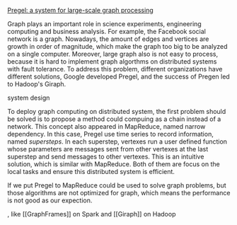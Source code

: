 [Pregel: a system for large-scale graph processing](https://dl.acm.org/citation.cfm?id=1807184)

Graph plays an important role in science experiments, engineering computing and business analysis. For example, the Facebook social network is a graph. Nowadays, the amount of edges and vertices are growth in order of magnitude, which make the graph too big to be analyzed on a single computer. Moreover, large graph also is not easy to process, because it is hard to implement graph algorthms on distributed systems with fault tolerance. To address this problem, different organizations have different solutions, Google developed Pregel, and the success of Pregen led to Hadoop's Giraph.

system design

To deploy graph computing on distributed system, the first problem should be solved is to propose a method could compuing as a chain instead of a network. This concept also appeared in MapReduce, named narrow dependency. In this case, Pregel use time series to record information, named *supersteps*. In each superstep, vertexes run a user defined function whose parameters are messages sent from other vertexes at the last superstep and send messages to other vertexes. This is an intuitive solution, which is similar with MapReduce. Both of them are focus on the local tasks and ensure this distributed system is efficient. 




If we put Pregel to MapReduce could be used to solve graph problems, but those algorithms are not optimized for graph, which means the performance is not good as our expection. 

, like [[GraphFrames]] on Spark and [[Giraph]] on Hadoop